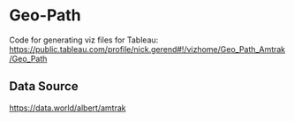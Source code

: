 # Geo-Path
Code for generating viz files for Tableau:
https://public.tableau.com/profile/nick.gerend#!/vizhome/Geo_Path_Amtrak/Geo_Path

## Data Source
https://data.world/albert/amtrak
